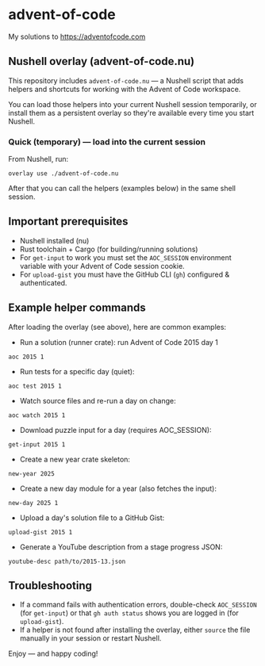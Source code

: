 # advent-of-code

My solutions to https://adventofcode.com

## Nushell overlay (advent-of-code.nu)

This repository includes `advent-of-code.nu` — a Nushell script that adds helpers and shortcuts for working with the Advent of Code workspace.

You can load those helpers into your current Nushell session temporarily, or install them as a persistent overlay so they're available every time you start Nushell.

### Quick (temporary) — load into the current session
From Nushell, run:
```nu
overlay use ./advent-of-code.nu
```
After that you can call the helpers (examples below) in the same shell session.

## Important prerequisites
- Nushell installed (nu)
- Rust toolchain + Cargo (for building/running solutions)
- For `get-input` to work you must set the `AOC_SESSION` environment variable with your Advent of Code session cookie.
- For `upload-gist` you must have the GitHub CLI (`gh`) configured & authenticated.

## Example helper commands
After loading the overlay (see above), here are common examples:

- Run a solution (runner crate): run Advent of Code 2015 day 1
```nu
aoc 2015 1
```

- Run tests for a specific day (quiet):
```nu
aoc test 2015 1
```

- Watch source files and re-run a day on change:
```nu
aoc watch 2015 1
```

- Download puzzle input for a day (requires AOC_SESSION):
```nu
get-input 2015 1
```

- Create a new year crate skeleton:
```nu
new-year 2025
```

- Create a new day module for a year (also fetches the input):
```nu
new-day 2025 1
```

- Upload a day's solution file to a GitHub Gist:
```nu
upload-gist 2015 1
```

- Generate a YouTube description from a stage progress JSON:
```nu
youtube-desc path/to/2015-13.json
```

## Troubleshooting
- If a command fails with authentication errors, double-check `AOC_SESSION` (for `get-input`) or that `gh auth status` shows you are logged in (for `upload-gist`).
- If a helper is not found after installing the overlay, either `source` the file manually in your session or restart Nushell.

Enjoy — and happy coding!
